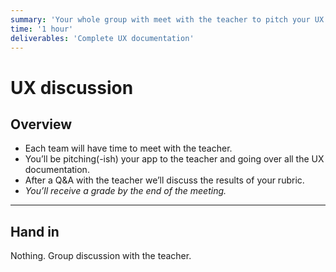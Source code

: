 ```yaml
---
summary: 'Your whole group with meet with the teacher to pitch your UX and discuss your rubric.'
time: '1 hour'
deliverables: 'Complete UX documentation'
---
```


# UX discussion

## Overview

- Each team will have time to meet with the teacher.
- You’ll be pitching(-ish) your app to the teacher and going over all the UX documentation.
- After a Q&A with the teacher we’ll discuss the results of your rubric.
- *You’ll receive a grade by the end of the meeting.*

---

## Hand in

Nothing. Group discussion with the teacher.
